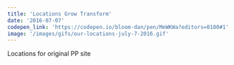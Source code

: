 ```yaml
---
title: 'Locations Grow Transform'
date: '2016-07-07'
codepen_link: 'https://codepen.io/bloom-dan/pen/MeWKWa?editors=0100#1'
image: '/images/gifs/our-locations-july-7-2016.gif'
---
```


Locations for original PP site
